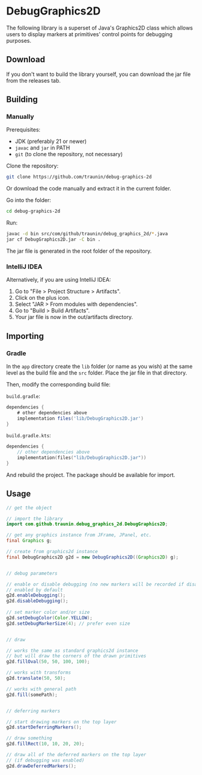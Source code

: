 # DebugGraphics2D

The following library is a superset of Java's Graphics2D class which allows users to display markers at primitives' control points for debugging purposes.

## Download

If you don't want to build the library yourself, you can download the jar file from the releases tab.

## Building

### Manually

Prerequisites:

- JDK (preferably 21 or newer)
- `javac` and `jar` in PATH
- `git` (to clone the repository, not necessary)

Clone the repository:

```sh
git clone https://github.com/traunin/debug-graphics-2d
```

Or download the code manually and extract it in the current folder.

Go into the folder:

```sh
cd debug-graphics-2d
```

Run:

```sh
javac -d bin src/com/github/traunin/debug_graphics_2d/*.java
jar cf DebugGraphics2D.jar -C bin .
```

The jar file is generated in the root folder of the repository.

### IntelliJ IDEA

Alternatively, if you are using IntelliJ IDEA: 

1. Go to "File > Project Structure > Artifacts".
2. Click on the plus icon.
3. Select "JAR > From modules with dependencies".
4. Go to "Build > Build Artifacts".
5. Your jar file is now in the out/artifacts directory.

## Importing

### Gradle

In the `app` directory create the `lib` folder (or name as you wish) at the same level as the build file and the `src` folder. Place the jar file in that directory.

Then, modify the corresponding build file:

`build.gradle`:

```groovy
dependencies {
    # other dependencies above
    implementation files('lib/DebugGraphics2D.jar')
}
```

`build.gradle.kts`:

```kts
dependencies {
    // other dependencies above
    implementation(files("lib/DebugGraphics2D.jar"))
}
```

And rebuild the project. The package should be available for import.

## Usage

```java
// get the object

// import the library
import com.github.traunin.debug_graphics_2d.DebugGraphics2D;

// get any graphics instance from JFrame, JPanel, etc.
final Graphics g;

// create from graphics2d instance
final DebugGraphics2D g2d = new DebugGraphics2D((Graphics2D) g);


// debug parameters

// enable or disable debugging (no new markers will be recorded if disabled)
// enabled by default
g2d.enableDebugging();
g2d.disableDebugging();
 
// set marker color and/or size
g2d.setDebugColor(Color.YELLOW);
g2d.setDebugMarkerSize(4); // prefer even size


// draw

// works the same as standard graphics2d instance
// but will draw the corners of the drawn primitives
g2d.fillOval(50, 50, 100, 100);

// works with transforms
g2d.translate(50, 50);

// works with general path
g2d.fill(somePath);


// deferring markers

// start drawing markers on the top layer
g2d.startDeferringMarkers();

// draw something
g2d.fillRect(10, 10, 20, 20);

// draw all of the deferred markers on the top layer
// (if debugging was enabled)
g2d.drawDeferredMarkers();
```

